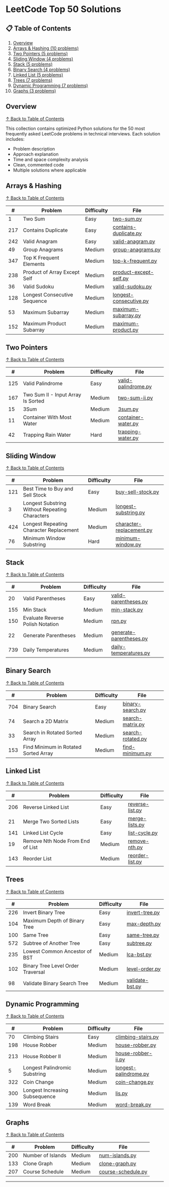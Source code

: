 # LeetCode Top 50 Solutions

## 📋 Table of Contents
1. [Overview](#overview)
2. [Arrays & Hashing (10 problems)](#arrays--hashing)
3. [Two Pointers (5 problems)](#two-pointers)
4. [Sliding Window (4 problems)](#sliding-window)
5. [Stack (5 problems)](#stack)
6. [Binary Search (4 problems)](#binary-search)
7. [Linked List (5 problems)](#linked-list)
8. [Trees (7 problems)](#trees)
9. [Dynamic Programming (7 problems)](#dynamic-programming)
10. [Graphs (3 problems)](#graphs)

## Overview
[↑ Back to Table of Contents](#-table-of-contents)

This collection contains optimized Python solutions for the 50 most frequently asked LeetCode problems in technical interviews. Each solution includes:
- Problem description
- Approach explanation
- Time and space complexity analysis
- Clean, commented code
- Multiple solutions where applicable

## Arrays & Hashing
[↑ Back to Table of Contents](#-table-of-contents)

| # | Problem | Difficulty | File |
|---|---------|------------|------|
| 1 | Two Sum | Easy | [two-sum.py](./arrays-hashing/001-two-sum.py) |
| 217 | Contains Duplicate | Easy | [contains-duplicate.py](./arrays-hashing/217-contains-duplicate.py) |
| 242 | Valid Anagram | Easy | [valid-anagram.py](./arrays-hashing/242-valid-anagram.py) |
| 49 | Group Anagrams | Medium | [group-anagrams.py](./arrays-hashing/049-group-anagrams.py) |
| 347 | Top K Frequent Elements | Medium | [top-k-frequent.py](./arrays-hashing/347-top-k-frequent.py) |
| 238 | Product of Array Except Self | Medium | [product-except-self.py](./arrays-hashing/238-product-except-self.py) |
| 36 | Valid Sudoku | Medium | [valid-sudoku.py](./arrays-hashing/036-valid-sudoku.py) |
| 128 | Longest Consecutive Sequence | Medium | [longest-consecutive.py](./arrays-hashing/128-longest-consecutive.py) |
| 53 | Maximum Subarray | Medium | [maximum-subarray.py](./arrays-hashing/053-maximum-subarray.py) |
| 152 | Maximum Product Subarray | Medium | [maximum-product.py](./arrays-hashing/152-maximum-product.py) |

## Two Pointers
[↑ Back to Table of Contents](#-table-of-contents)

| # | Problem | Difficulty | File |
|---|---------|------------|------|
| 125 | Valid Palindrome | Easy | [valid-palindrome.py](./two-pointers/125-valid-palindrome.py) |
| 167 | Two Sum II - Input Array Is Sorted | Medium | [two-sum-ii.py](./two-pointers/167-two-sum-ii.py) |
| 15 | 3Sum | Medium | [3sum.py](./two-pointers/015-3sum.py) |
| 11 | Container With Most Water | Medium | [container-water.py](./two-pointers/011-container-water.py) |
| 42 | Trapping Rain Water | Hard | [trapping-water.py](./two-pointers/042-trapping-water.py) |

## Sliding Window
[↑ Back to Table of Contents](#-table-of-contents)

| # | Problem | Difficulty | File |
|---|---------|------------|------|
| 121 | Best Time to Buy and Sell Stock | Easy | [buy-sell-stock.py](./sliding-window/121-buy-sell-stock.py) |
| 3 | Longest Substring Without Repeating Characters | Medium | [longest-substring.py](./sliding-window/003-longest-substring.py) |
| 424 | Longest Repeating Character Replacement | Medium | [character-replacement.py](./sliding-window/424-character-replacement.py) |
| 76 | Minimum Window Substring | Hard | [minimum-window.py](./sliding-window/076-minimum-window.py) |

## Stack
[↑ Back to Table of Contents](#-table-of-contents)

| # | Problem | Difficulty | File |
|---|---------|------------|------|
| 20 | Valid Parentheses | Easy | [valid-parentheses.py](./stack/020-valid-parentheses.py) |
| 155 | Min Stack | Medium | [min-stack.py](./stack/155-min-stack.py) |
| 150 | Evaluate Reverse Polish Notation | Medium | [rpn.py](./stack/150-rpn.py) |
| 22 | Generate Parentheses | Medium | [generate-parentheses.py](./stack/022-generate-parentheses.py) |
| 739 | Daily Temperatures | Medium | [daily-temperatures.py](./stack/739-daily-temperatures.py) |

## Binary Search
[↑ Back to Table of Contents](#-table-of-contents)

| # | Problem | Difficulty | File |
|---|---------|------------|------|
| 704 | Binary Search | Easy | [binary-search.py](./binary-search/704-binary-search.py) |
| 74 | Search a 2D Matrix | Medium | [search-matrix.py](./binary-search/074-search-matrix.py) |
| 33 | Search in Rotated Sorted Array | Medium | [search-rotated.py](./binary-search/033-search-rotated.py) |
| 153 | Find Minimum in Rotated Sorted Array | Medium | [find-minimum.py](./binary-search/153-find-minimum.py) |

## Linked List
[↑ Back to Table of Contents](#-table-of-contents)

| # | Problem | Difficulty | File |
|---|---------|------------|------|
| 206 | Reverse Linked List | Easy | [reverse-list.py](./linked-list/206-reverse-list.py) |
| 21 | Merge Two Sorted Lists | Easy | [merge-lists.py](./linked-list/021-merge-lists.py) |
| 141 | Linked List Cycle | Easy | [list-cycle.py](./linked-list/141-list-cycle.py) |
| 19 | Remove Nth Node From End of List | Medium | [remove-nth.py](./linked-list/019-remove-nth.py) |
| 143 | Reorder List | Medium | [reorder-list.py](./linked-list/143-reorder-list.py) |

## Trees
[↑ Back to Table of Contents](#-table-of-contents)

| # | Problem | Difficulty | File |
|---|---------|------------|------|
| 226 | Invert Binary Tree | Easy | [invert-tree.py](./trees/226-invert-tree.py) |
| 104 | Maximum Depth of Binary Tree | Easy | [max-depth.py](./trees/104-max-depth.py) |
| 100 | Same Tree | Easy | [same-tree.py](./trees/100-same-tree.py) |
| 572 | Subtree of Another Tree | Easy | [subtree.py](./trees/572-subtree.py) |
| 235 | Lowest Common Ancestor of BST | Medium | [lca-bst.py](./trees/235-lca-bst.py) |
| 102 | Binary Tree Level Order Traversal | Medium | [level-order.py](./trees/102-level-order.py) |
| 98 | Validate Binary Search Tree | Medium | [validate-bst.py](./trees/098-validate-bst.py) |

## Dynamic Programming
[↑ Back to Table of Contents](#-table-of-contents)

| # | Problem | Difficulty | File |
|---|---------|------------|------|
| 70 | Climbing Stairs | Easy | [climbing-stairs.py](./dynamic-programming/070-climbing-stairs.py) |
| 198 | House Robber | Medium | [house-robber.py](./dynamic-programming/198-house-robber.py) |
| 213 | House Robber II | Medium | [house-robber-ii.py](./dynamic-programming/213-house-robber-ii.py) |
| 5 | Longest Palindromic Substring | Medium | [longest-palindrome.py](./dynamic-programming/005-longest-palindrome.py) |
| 322 | Coin Change | Medium | [coin-change.py](./dynamic-programming/322-coin-change.py) |
| 300 | Longest Increasing Subsequence | Medium | [lis.py](./dynamic-programming/300-lis.py) |
| 139 | Word Break | Medium | [word-break.py](./dynamic-programming/139-word-break.py) |

## Graphs
[↑ Back to Table of Contents](#-table-of-contents)

| # | Problem | Difficulty | File |
|---|---------|------------|------|
| 200 | Number of Islands | Medium | [num-islands.py](./graphs/200-num-islands.py) |
| 133 | Clone Graph | Medium | [clone-graph.py](./graphs/133-clone-graph.py) |
| 207 | Course Schedule | Medium | [course-schedule.py](./graphs/207-course-schedule.py) |

---

